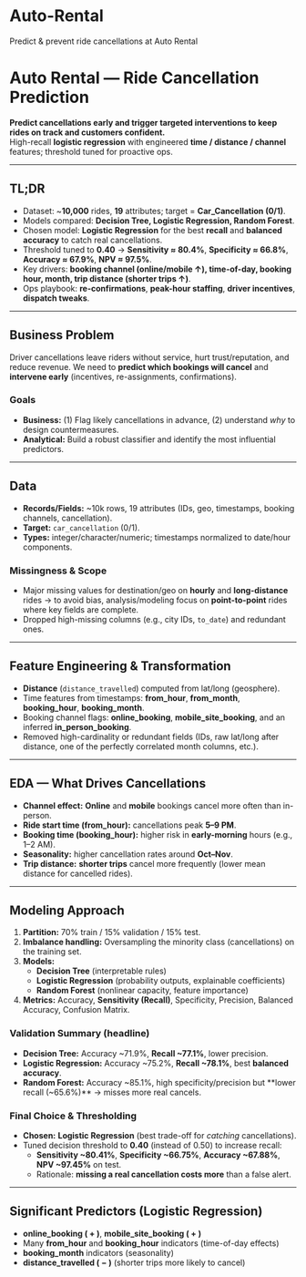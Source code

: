 # Auto-Rental
Predict &amp; prevent ride cancellations at Auto Rental

# Auto Rental — Ride Cancellation Prediction

**Predict cancellations early and trigger targeted interventions to keep rides on track and customers confident.**  
High-recall **logistic regression** with engineered **time / distance / channel** features; threshold tuned for proactive ops.

---

## TL;DR
- Dataset: ~**10,000** rides, **19** attributes; target = **Car_Cancellation (0/1)**.  
- Models compared: **Decision Tree, Logistic Regression, Random Forest**.  
- Chosen model: **Logistic Regression** for the best **recall** and **balanced accuracy** to catch real cancellations.  
- Threshold tuned to **0.40** → **Sensitivity ≈ 80.4%**, **Specificity ≈ 66.8%**, **Accuracy ≈ 67.9%**, **NPV ≈ 97.5%**.  
- Key drivers: **booking channel (online/mobile ↑), time-of-day, booking hour, month, trip distance (shorter trips ↑)**.  
- Ops playbook: **re-confirmations**, **peak-hour staffing**, **driver incentives**, **dispatch tweaks**.

---

## Business Problem
Driver cancellations leave riders without service, hurt trust/reputation, and reduce revenue. We need to **predict which bookings will cancel** and **intervene early** (incentives, re-assignments, confirmations).

### Goals
- **Business:** (1) Flag likely cancellations in advance, (2) understand *why* to design countermeasures.  
- **Analytical:** Build a robust classifier and identify the most influential predictors.

---

## Data
- **Records/Fields:** ~10k rows, 19 attributes (IDs, geo, timestamps, booking channels, cancellation).  
- **Target:** `car_cancellation` (0/1).  
- **Types:** integer/character/numeric; timestamps normalized to date/hour components.

### Missingness & Scope
- Major missing values for destination/geo on **hourly** and **long-distance** rides → to avoid bias, analysis/modeling focus on **point-to-point** rides where key fields are complete.  
- Dropped high-missing columns (e.g., city IDs, `to_date`) and redundant ones.

---

## Feature Engineering & Transformation
- **Distance** (`distance_travelled`) computed from lat/long (geosphere).  
- Time features from timestamps: **from_hour**, **from_month**, **booking_hour**, **booking_month**.  
- Booking channel flags: **online_booking**, **mobile_site_booking**, and an inferred **in_person_booking**.  
- Removed high-cardinality or redundant fields (IDs, raw lat/long after distance, one of the perfectly correlated month columns, etc.).

---

## EDA — What Drives Cancellations
- **Channel effect:** **Online** and **mobile** bookings cancel more often than in-person.  
- **Ride start time (from_hour):** cancellations peak **5–9 PM**.  
- **Booking time (booking_hour):** higher risk in **early-morning** hours (e.g., 1–2 AM).  
- **Seasonality:** higher cancellation rates around **Oct–Nov**.  
- **Trip distance:** **shorter trips** cancel more frequently (lower mean distance for cancelled rides).

---

## Modeling Approach
1. **Partition:** 70% train / 15% validation / 15% test.  
2. **Imbalance handling:** Oversampling the minority class (cancellations) on the training set.  
3. **Models:**  
   - **Decision Tree** (interpretable rules)  
   - **Logistic Regression** (probability outputs, explainable coefficients)  
   - **Random Forest** (nonlinear capacity, feature importance)  
4. **Metrics:** Accuracy, **Sensitivity (Recall)**, Specificity, Precision, Balanced Accuracy, Confusion Matrix.

### Validation Summary (headline)
- **Decision Tree:** Accuracy ~71.9%, **Recall ~77.1%**, lower precision.  
- **Logistic Regression:** Accuracy ~75.2%, **Recall ~78.1%**, best **balanced accuracy**.  
- **Random Forest:** Accuracy ~85.1%, high specificity/precision but **lower recall (~65.6%)** → misses more real cancels.

### Final Choice & Thresholding
- **Chosen:** **Logistic Regression** (best trade-off for *catching* cancellations).  
- Tuned decision threshold to **0.40** (instead of 0.50) to increase recall:  
  - **Sensitivity ~80.41%**, **Specificity ~66.75%**, **Accuracy ~67.88%**, **NPV ~97.45%** on test.  
  - Rationale: **missing a real cancellation costs more** than a false alert.

---

## Significant Predictors (Logistic Regression)
- **online_booking ( + )**, **mobile_site_booking ( + )**  
- Many **from_hour** and **booking_hour** indicators (time-of-day effects)  
- **booking_month** indicators (seasonality)  
- **distance_travelled ( − )** (shorter trips more likely to cancel)




